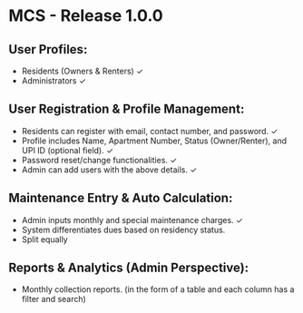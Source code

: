 # MCS - Release 1.0.0 

## User Profiles:
- Residents (Owners & Renters) ✓
- Administrators ✓

## User Registration & Profile Management:
- Residents can register with email, contact number, and password. ✓
- Profile includes Name, Apartment Number, Status (Owner/Renter), and UPI ID (optional
field). ✓
- Password reset/change functionalities. ✓
- Admin can add users with the above details. ✓

## Maintenance Entry & Auto Calculation:
- Admin inputs monthly and special maintenance charges. ✓
- System differentiates dues based on residency status.
- Split equally

## Reports & Analytics (Admin Perspective):
- Monthly collection reports. (in the form of a table and each column has a filter and
search)
